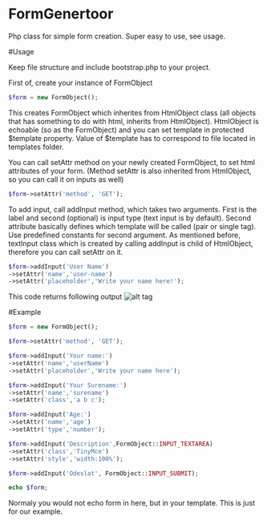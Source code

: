# FormGenertoor
Php class for simple form creation. Super easy to use, see usage.

#Usage

Keep file structure and include bootstrap.php to your project.

First of, create your instance of FormObject

```php
$form = new FormObject();
```

This creates FormObject which inherites from HtmlObject class (all objects that has something to do with html, inherits from HtmlObject). HtmlObject is echoable (so as the FormObject) and you can set template in protected $template property. Value of $template has to correspond to file located in templates folder.

You can call setAttr method on your newly created FormObject, to set html attributes of your form. (Method setAttr is also inherited from HtmlObject, so you can call it on inputs as well)

```php
$form->setAttr('method', 'GET');
```

To add input, call addInput method, which takes two arguments. First is the label and second (optional) is input type (text input is by default). Second attribute basically defines which template will be called (pair or single tag). Use predefined constants for second argument. As mentioned before, textInput class which is created by calling addInput is child of HtmlObject, therefore you can call setAttr on it.  

```php
$form->addInput('User Name')
->setAttr('name','user-name')
->setAttr('placeholder','Write your name here!');
```

This code returns following output
![alt tag](http://s17.postimg.org/4fqptyecv/input.gif)

#Example

```php
$form = new FormObject();

$form->setAttr('method', 'GET');

$form->addInput('Your name:')
->setAttr('name','userName')
->setAttr('placeholder','Write your name here');

$form->addInput('Your Surename:')
->setAttr('name','surename')
->setAttr('class','a b c');

$form->addInput('Age:')
->setAttr('name','age')
->setAttr('type','number');

$form->addInput('Description',FormObject::INPUT_TEXTAREA)
->setAttr('class','TinyMce')
->setAttr('style','width:100%');

$form->addInput('Odeslat', FormObject::INPUT_SUBMIT);

echo $form;
```

Normaly you would not echo form in here, but in your template. This is just for our example.